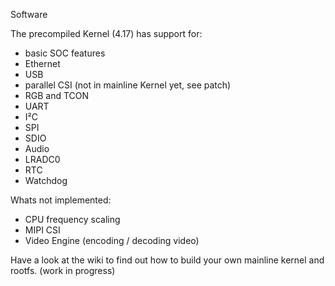 Software

The precompiled Kernel (4.17) has support for:
- basic SOC features
- Ethernet
- USB 
- parallel CSI (not in mainline Kernel yet, see patch)
- RGB and TCON 
- UART
- I²C
- SPI
- SDIO
- Audio
- LRADC0
- RTC
- Watchdog

Whats not implemented:
- CPU frequency scaling
- MIPI CSI 
- Video Engine (encoding / decoding video)

 Have a look at the wiki to find out how to build your own mainline kernel and rootfs. (work in progress) 

